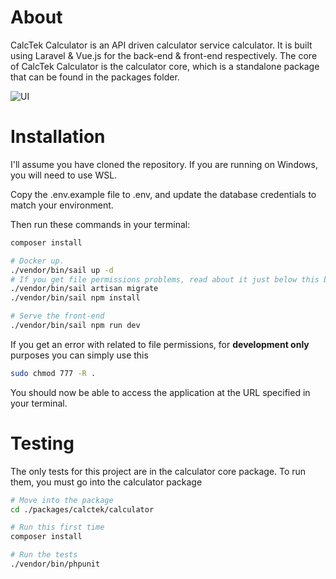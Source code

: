 # About
CalcTek Calculator is an API driven calculator service calculator. It is built using Laravel & Vue.js for the back-end & front-end respectively.
The core of CalcTek Calculator is the calculator core, which is a standalone package that can be found in the packages folder.

![UI](https://catmemes.zip/djNBVj)
# Installation
I'll assume you have cloned the repository. If you are running on Windows, you will need to use WSL.

Copy the .env.example file to .env, and update the database credentials to match your environment.

Then run these commands in your terminal:
```bash
composer install

# Docker up.
./vendor/bin/sail up -d
# If you get file permissions problems, read about it just below this block
./vendor/bin/sail artisan migrate
./vendor/bin/sail npm install

# Serve the front-end
./vendor/bin/sail npm run dev
```

If you get an error with related to file permissions, for **development only** purposes you can simply use this
```bash
sudo chmod 777 -R .
```

You should now be able to access the application at the URL specified in your terminal.

# Testing
The only tests for this project are in the calculator core package. To run them, you must go into the calculator package
```bash
# Move into the package
cd ./packages/calctek/calculator

# Run this first time
composer install

# Run the tests
./vendor/bin/phpunit
```
